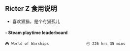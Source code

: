 ## Ricter Z 食用说明
- 喜欢猫猫，是个冇猫孤儿

<!-- steam-box start -->
#### - Steam playtime leaderboard
```text
🎮 World of Warships                 🕘 226 hrs 35 mins
```
<!-- Powered by https://github.com/YouEclipse/steam-box . -->
<!-- steam-box end -->
